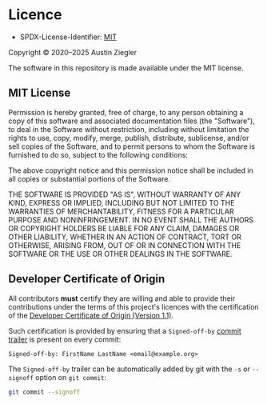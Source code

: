# Licence

- SPDX-License-Identifier: [MIT][mit]

Copyright © 2020–2025 Austin Ziegler

The software in this repository is made available under the MIT license.

## MIT License

Permission is hereby granted, free of charge, to any person obtaining a copy of
this software and associated documentation files (the "Software"), to deal in
the Software without restriction, including without limitation the rights to
use, copy, modify, merge, publish, distribute, sublicense, and/or sell copies of
the Software, and to permit persons to whom the Software is furnished to do so,
subject to the following conditions:

The above copyright notice and this permission notice shall be included in all
copies or substantial portions of the Software.

THE SOFTWARE IS PROVIDED "AS IS", WITHOUT WARRANTY OF ANY KIND, EXPRESS OR
IMPLIED, INCLUDING BUT NOT LIMITED TO THE WARRANTIES OF MERCHANTABILITY, FITNESS
FOR A PARTICULAR PURPOSE AND NONINFRINGEMENT. IN NO EVENT SHALL THE AUTHORS OR
COPYRIGHT HOLDERS BE LIABLE FOR ANY CLAIM, DAMAGES OR OTHER LIABILITY, WHETHER
IN AN ACTION OF CONTRACT, TORT OR OTHERWISE, ARISING FROM, OUT OF OR IN
CONNECTION WITH THE SOFTWARE OR THE USE OR OTHER DEALINGS IN THE SOFTWARE.

## Developer Certificate of Origin

All contributors **must** certify they are willing and able to provide their
contributions under the terms of this project's licences with the certification
of the [Developer Certificate of Origin (Version 1.1)](licences/dco.txt).

Such certification is provided by ensuring that a `Signed-off-by`
[commit trailer][trailer] is present on every commit:

    Signed-off-by: FirstName LastName <email@example.org>

The `Signed-off-by` trailer can be automatically added by git with the `-s` or
`--signoff` option on `git commit`:

```sh
git commit --signoff
```

[mit]: https://spdx.org/licenses/MIT.html
[trailer]: https://git-scm.com/docs/git-interpret-trailers
